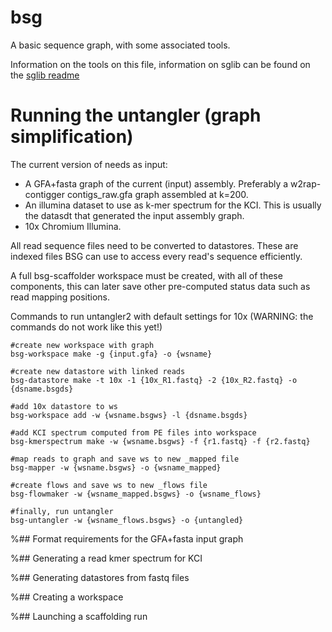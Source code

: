 # bsg
A basic sequence graph, with some associated tools.

Information on the tools on this file, information on sglib can be found
on the [sglib readme](src/sglib/README.md)


# Running the untangler (graph simplification)

The current version of needs as input:
- A GFA+fasta graph of the current (input) assembly. Preferably a
w2rap-contigger contigs_raw.gfa graph assembled at k=200.
- An illumina dataset to use as k-mer spectrum for the KCI. This is
usually the datasdt that generated the input assembly graph.
- 10x Chromium Illumina.

All read sequence files need to be converted to datastores. These are
indexed files BSG can use to access every read's sequence
efficiently.

A full bsg-scaffolder workspace must be created, with all of these
components, this can later save other
pre-computed status data such as read mapping positions.

Commands to run untangler2 with default settings for 10x
(WARNING: the commands do not work like this yet!)

```
#create new workspace with graph
bsg-workspace make -g {input.gfa} -o {wsname}

#create new datastore with linked reads
bsg-datastore make -t 10x -1 {10x_R1.fastq} -2 {10x_R2.fastq} -o {dsname.bsgds}

#add 10x datastore to ws
bsg-workspace add -w {wsname.bsgws} -l {dsname.bsgds}

#add KCI spectrum computed from PE files into workspace
bsg-kmerspectrum make -w {wsname.bsgws} -f {r1.fastq} -f {r2.fastq}

#map reads to graph and save ws to new _mapped file
bsg-mapper -w {wsname.bsgws} -o {wsname_mapped}

#create flows and save ws to new _flows file
bsg-flowmaker -w {wsname_mapped.bsgws} -o {wsname_flows}

#finally, run untangler
bsg-untangler -w {wsname_flows.bsgws} -o {untangled}
```


%## Format requirements for the GFA+fasta input graph

%## Generating a read kmer spectrum for KCI

%## Generating datastores from fastq files

%## Creating a workspace

%## Launching a scaffolding run